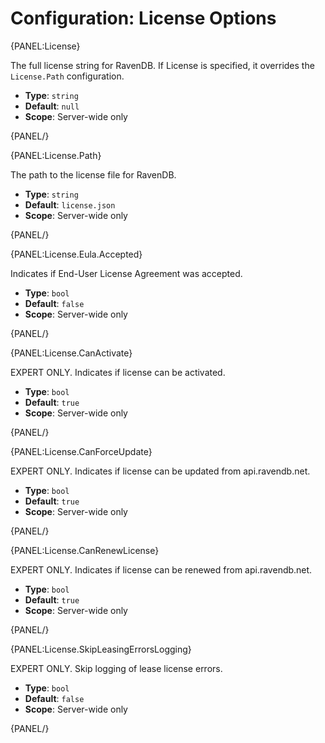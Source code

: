 # Configuration: License Options

{PANEL:License}

The full license string for RavenDB. If License is specified, it overrides the `License.Path` configuration.

- **Type**: `string`
- **Default**: `null`
- **Scope**: Server-wide only

{PANEL/}

{PANEL:License.Path}

The path to the license file for RavenDB.

- **Type**: `string`
- **Default**: `license.json`
- **Scope**: Server-wide only

{PANEL/}

{PANEL:License.Eula.Accepted}

Indicates if End-User License Agreement was accepted.

- **Type**: `bool`
- **Default**: `false`
- **Scope**: Server-wide only

{PANEL/}

{PANEL:License.CanActivate}

EXPERT ONLY. Indicates if license can be activated.

- **Type**: `bool`
- **Default**: `true`
- **Scope**: Server-wide only

{PANEL/}

{PANEL:License.CanForceUpdate}

EXPERT ONLY. Indicates if license can be updated from api.ravendb.net.

- **Type**: `bool`
- **Default**: `true`
- **Scope**: Server-wide only

{PANEL/}

{PANEL:License.CanRenewLicense}

EXPERT ONLY. Indicates if license can be renewed from api.ravendb.net.

- **Type**: `bool`
- **Default**: `true`
- **Scope**: Server-wide only

{PANEL/}

{PANEL:License.SkipLeasingErrorsLogging}

EXPERT ONLY. Skip logging of lease license errors.

- **Type**: `bool`
- **Default**: `false`
- **Scope**: Server-wide only

{PANEL/}
